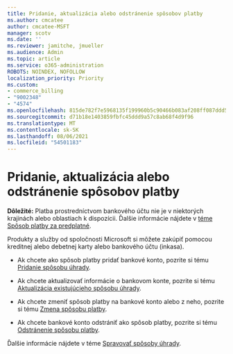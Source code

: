 ```yaml
---
title: Pridanie, aktualizácia alebo odstránenie spôsobov platby
ms.author: cmcatee
author: cmcatee-MSFT
manager: scotv
ms.date: ''
ms.reviewer: jamitche, jmueller
ms.audience: Admin
ms.topic: article
ms.service: o365-administration
ROBOTS: NOINDEX, NOFOLLOW
localization_priority: Priority
ms.custom:
- commerce_billing
- "9002348"
- "4574"
ms.openlocfilehash: 815de782f7e5968135f199960b5c90466b083af208ff087ddd5688539c27b592
ms.sourcegitcommit: d71b18e1403859fbfc45ddd9a57c8ab68f4d9f96
ms.translationtype: MT
ms.contentlocale: sk-SK
ms.lasthandoff: 08/06/2021
ms.locfileid: "54501183"
---
```

# <a name="add-update-or-remove-payment-method"></a>Pridanie, aktualizácia alebo odstránenie spôsobov platby

**Dôležité:** Platba prostredníctvom bankového účtu nie je v niektorých krajinách alebo oblastiach k dispozícii. Ďalšie informácie nájdete v [téme Spôsob platby za predplatné](/microsoft-365/commerce/billing-and-payments/pay-for-your-subscription). 

Produkty a služby od spoločnosti Microsoft si môžete zakúpiť pomocou kreditnej alebo debetnej karty alebo bankového účtu (inkasa).

- Ak chcete ako spôsob platby pridať bankové konto, pozrite si tému [Pridanie spôsobu úhrady](/microsoft-365/commerce/billing-and-payments/manage-payment-methods#add-a-payment-method).

- Ak chcete aktualizovať informácie o bankovom konte, pozrite si tému [Aktualizácia existujúcieho spôsobu úhrady](/microsoft-365/commerce/billing-and-payments/manage-payment-methods#update-payment-method-details).

- Ak chcete zmeniť spôsob platby na bankové konto alebo z neho, pozrite si tému [Zmena spôsobu platby](/microsoft-365/commerce/billing-and-payments/manage-payment-methods#replace-a-payment-method).

- Ak chcete bankové konto odstrániť ako spôsob platby, pozrite si tému [Odstránenie spôsobu platby](/microsoft-365/commerce/billing-and-payments/manage-payment-methods#delete-a-payment-method).

Ďalšie informácie nájdete v téme [Spravovať spôsoby úhrady](/microsoft-365/commerce/billing-and-payments/manage-payment-methods).
